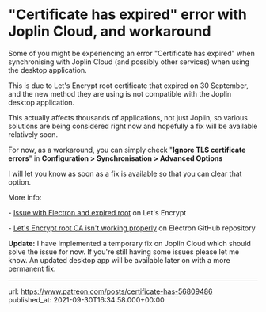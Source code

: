 # "Certificate has expired" error with Joplin Cloud, and workaround

Some of you might be experiencing an error "Certificate has expired" when synchronising with Joplin Cloud (and possibly other services) when using the desktop application.

This is due to Let's Encrypt root certificate that expired on 30 September, and the new method they are using is not compatible with the Joplin desktop application.

This actually affects thousands of applications, not just Joplin, so various solutions are being considered right now and hopefully a fix will be available relatively soon.

For now, as a workaround, you can simply check "**Ignore TLS certificate errors**" in **Configuration > Synchronisation > Advanced Options**

I will let you know as soon as a fix is available so that you can clear that option.

More info:

\- [Issue with Electron and expired root](https://community.letsencrypt.org/t/issues-with-electron-and-expired-root/160991) on Let's Encrypt

\- [Let's Encrypt root CA isn't working properly](https://github.com/electron/electron/issues/31212) on Electron GitHub repository

**Update:** I have implemented a temporary fix on Joplin Cloud which should solve the issue for now. If you're still having some issues please let me know. An updated desktop app will be available later on with a more permanent fix.

* * *

url: https://www.patreon.com/posts/certificate-has-56809486
published_at: 2021-09-30T16:34:58.000+00:00